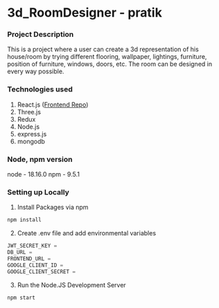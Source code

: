 # 3d_RoomDesigner - pratik

### Project Description
This is a project where a user can create a 3d representation of his house/room by trying different flooring, wallpaper, lightings, furniture, position of furniture, windows, doors, etc. The room can be designed in every way possible. 

### Technologies used
1. React.js ([Frontend Repo](https://github.com/pratiknikale/3D_RoomDesigner-Frontend))
2. Three.js
3. Redux
4. Node.js
5. express.js
6. mongodb

### Node, npm version
node - 18.16.0
npm - 9.5.1

### Setting up Locally

1. Install Packages via npm

```bash
npm install
```

2. Create .env file and add environmental variables

```javascript
JWT_SECRET_KEY =
DB_URL =
FRONTEND_URL =
GOOGLE_CLIENT_ID = 
GOOGLE_CLIENT_SECRET = 
```

3. Run the Node.JS Development Server

```bash
npm start
```

